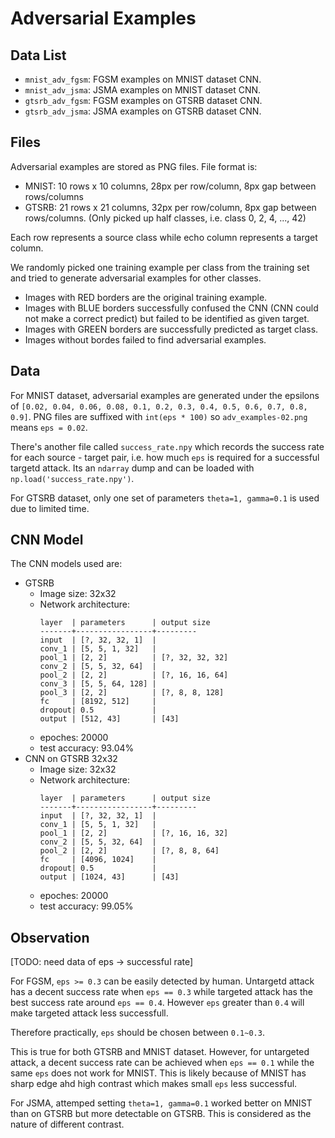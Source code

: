 Adversarial Examples
========================

## Data List

- `mnist_adv_fgsm`: FGSM examples on MNIST dataset CNN.
- `mnist_adv_jsma`: JSMA examples on MNIST dataset CNN.
- `gtsrb_adv_fgsm`: FGSM examples on GTSRB dataset CNN.
- `gtsrb_adv_jsma`: JSMA examples on GTSRB dataset CNN.

## Files

Adversarial examples are stored as PNG files. File format is:
- MNIST: 10 rows x 10 columns, 28px per row/column, 8px gap between rows/columns
- GTSRB: 21 rows x 21 columns, 32px per row/column, 8px gap between rows/columns.
  (Only picked up half classes, i.e. class 0, 2, 4, ..., 42)

Each row represents a source class while echo column represents a target column.

We randomly picked one training example per class from the training set and tried to 
generate adversarial examples for other classes.

- Images with RED borders are the original training example.
- Images with BLUE borders successfully confused the CNN (CNN could not make a correct predict)
  but failed to be identified as given target.
- Images with GREEN borders are successfully predicted as target class.
- Images without bordes failed to find adversarial examples.

## Data

For MNIST dataset, adversarial examples are generated under the epsilons of
`[0.02, 0.04, 0.06, 0.08, 0.1, 0.2, 0.3, 0.4, 0.5, 0.6, 0.7, 0.8, 0.9]`.
PNG files are suffixed with `int(eps * 100)` so `adv_examples-02.png` means `eps = 0.02`.

There's another file called `success_rate.npy` which records the success rate for each
source - target pair, i.e. how much `eps` is required for a successful targetd attack.
Its an `ndarray` dump and can be loaded with `np.load('success_rate.npy')`.

For GTSRB dataset, only one set of parameters `theta=1, gamma=0.1` is used due to limited time.


## CNN Model

The CNN models used are:

- GTSRB
  - Image size: 32x32
  - Network architecture:
      ```
      layer  | parameters      | output size
      -------+-----------------+---------
      input  | [?, 32, 32, 1]  |
      conv_1 | [5, 5, 1, 32]   |
      pool_1 | [2, 2]          | [?, 32, 32, 32]
      conv_2 | [5, 5, 32, 64]  |
      pool_2 | [2, 2]          | [?, 16, 16, 64]
      conv_3 | [5, 5, 64, 128] |
      pool_3 | [2, 2]          | [?, 8, 8, 128]
      fc     | [8192, 512]     | 
      dropout| 0.5             |
      output | [512, 43]       | [43]
      ```
  - epoches: 20000
  - test accuracy: 93.04%
- CNN on GTSRB 32x32
  - Image size: 32x32
  - Network architecture:
      ```
      layer  | parameters      | output size
      -------+-----------------+---------
      input  | [?, 32, 32, 1]  |
      conv_1 | [5, 5, 1, 32]   |
      pool_1 | [2, 2]          | [?, 16, 16, 32]
      conv_2 | [5, 5, 32, 64]  |
      pool_2 | [2, 2]          | [?, 8, 8, 64]
      fc     | [4096, 1024]    | 
      dropout| 0.5             |
      output | [1024, 43]      | [43]
      ```
  - epoches: 20000
  - test accuracy: 99.05%

## Observation

[TODO: need data of eps -> successful rate]

For FGSM, `eps >= 0.3` can be easily detected by human. Untargetd attack has a decent success
rate when `eps == 0.3` while targeted attack has the best success rate around `eps == 0.4`.
However `eps` greater than `0.4` will make targeted attack less successfull.

Therefore practically, `eps` should be chosen between `0.1~0.3`.

This is true for both GTSRB and MNIST dataset. However, for untargeted attack, a decent 
success rate can be achieved when `eps == 0.1` while the same `eps` does not work for MNIST.
This is likely because of MNIST has sharp edge ahd high contrast which makes small `eps`
less successful.

For JSMA, attemped setting `theta=1, gamma=0.1` worked better on MNIST than on GTSRB but more
detectable on GTSRB. This is considered as the nature of different contrast.

